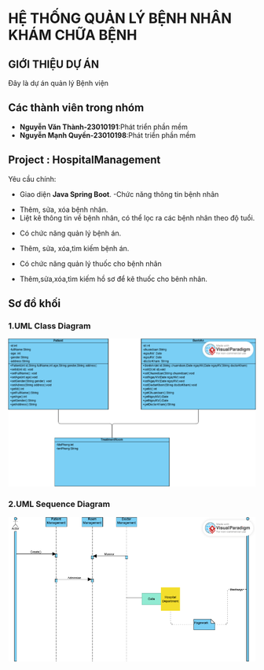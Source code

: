 # HỆ THỐNG QUẢN LÝ BỆNH NHÂN KHÁM CHỮA BỆNH

## GIỚI THIỆU DỰ ÁN
Đây là dự án quản lý Bệnh viện
## Các thành viên trong nhóm
- **Nguyễn Văn Thành-23010191**:Phát triển phần mềm
- **Nguyễn Mạnh Quyền-23010198**:Phát triển phần mềm

## Project : HospitalManagement
Yêu cầu chính:
- Giao diện <b>Java Spring Boot</b>.
-Chức năng thông tin bệnh nhân
+ Thêm, sửa, xóa bệnh nhân.
+ Liệt kê thông tin về bệnh nhân, có thể lọc ra các bệnh nhân theo độ tuổi.
- Có chức năng quản lý bệnh án.
+ Thêm, sửa, xóa,tìm kiếm bệnh án.
- Có chức năng quản lý thuốc cho bệnh nhân
+ Thêm,sửa,xóa,tìm kiếm hồ sơ để kê thuốc cho bênh nhân.

## Sơ đồ khối
### 1.UML Class Diagram
<img src ="img/class.png">

### 2.UML Sequence Diagram
<img src ="img/Untitled.png">

